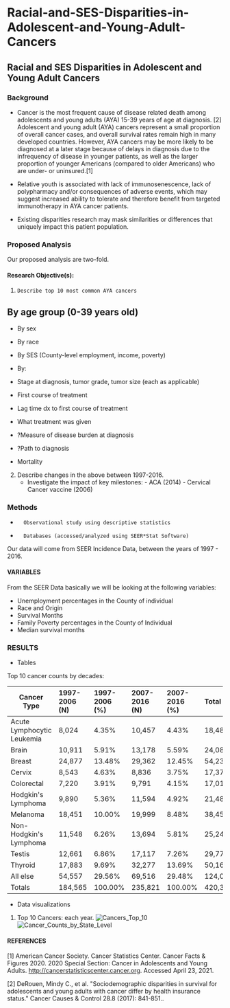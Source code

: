 # Racial-and-SES-Disparities-in-Adolescent-and-Young-Adult-Cancers

## Racial and SES Disparities in Adolescent and Young Adult Cancers

### Background

- Cancer is the most frequent cause of disease related death among adolescents and young adults (AYA) 15-39 years of age at diagnosis. [2]
Adolescent and young adult (AYA) cancers represent a small proportion of overall cancer cases, and overall survival rates remain high in many developed countries. However, AYA cancers may be more likely to be diagnosed at a later stage because of delays in diagnosis due to the infrequency of disease in younger patients, as well as the larger proportion of younger Americans (compared to older Americans) who are under- or uninsured.[1]

- Relative youth is associated with lack of immunosenescence, lack of polypharmacy and/or consequences of adverse events, which may suggest increased ability to tolerate and therefore benefit from targeted immunotherapy in AYA cancer patients.

-  Existing disparities research may mask similarities or differences that uniquely impact this patient population.

### Proposed Analysis

Our proposed analysis are two-fold. 

#### 	Research Objective(s):

 1. 	Describe top 10 most common AYA cancers
 ## By age group (0-39 years old)
-   By sex
-   By race
-   By SES (County-level employment, income, poverty)
-   By:

   -  Stage at diagnosis, tumor grade, tumor size (each as applicable)
   -  First course of treatment
  
-   Lag time dx to first course of treatment
-   What treatment was given
-  ?Measure of disease burden at diagnosis
-  ?Path to diagnosis
-  Mortality
    
2. 	Describe changes in the above between 1997-2016. 
 	-  Investigate the impact of key milestones:
    		-  ACA (2014)
    		-  Cervical Cancer vaccine (2006)
 
### Methods 

-   	Observational study using descriptive statistics
-   	Databases (accessed/analyzed using SEER*Stat Software)

Our data will come from SEER Incidence Data, between the years of 1997 - 2016.  

####  VARIABLES

From the SEER Data basically we will be looking at the following variables: 

- Unemployment percentages in the County of individual 
- Race and Origin 
- Survival Months 
- Family Poverty percentages in the County of Individual 
- Median survival months 

### RESULTS 

- Tables 

Top 10 cancer counts by decades: 

|Cancer Type                 |1997-2006 (N)|1997-2006 (%) | 2007-2016 (N)| 2007-2016 (%)| Total |
| -------------------------- |:------------|:-------------|:-------------|:-------------|:------|
| Acute Lymphocytic Leukemia | 8,024       | 4.35%        | 10,457       | 4.43%        | 18,481|
| Brain                      | 10,911      | 5.91%        | 13,178       | 5.59%        | 24,089|
| Breast                     | 24,877      | 13.48%       | 29,362       | 12.45%       | 54,239|
| Cervix                     | 8,543       | 4.63%        | 8,836        | 3.75%        | 17,379|
| Colorectal                 | 7,220       | 3.91%        | 9,791        | 4.15%        | 17,011|
| Hodgkin's Lymphoma         | 9,890       | 5.36%        | 11,594       | 4.92%        | 21,484|
| Melanoma                   | 18,451      | 10.00%       | 19,999       | 8.48%        | 38,450|
| Non-Hodgkin's Lymphoma     | 11,548      | 6.26%        | 13,694       | 5.81%        | 25,242|
| Testis                     | 12,661      | 6.86%        | 17,117       | 7.26%        | 29,778|
| Thyroid                    | 17,883      | 9.69%        | 32,277       | 13.69%       | 50,160|
| All else                   | 54,557      | 29.56%       | 69,516       | 29.48%       |124,073|
| Totals                     | 184,565     | 100.00%      | 235,821      | 100.00%      |420,386|

- Data visualizations 
1. Top 10 Cancers: each year. 
![Cancers_Top_10](https://user-images.githubusercontent.com/22613114/123296338-8e4d6180-d4e4-11eb-9043-326c54d425f8.png)
![Cancer_Counts_by_State_Level](https://user-images.githubusercontent.com/22613114/123296340-8e4d6180-d4e4-11eb-8923-fce27f2343d2.png)

#### REFERENCES

[1] American Cancer Society. Cancer Statistics Center. Cancer Facts & Figures 2020. 2020 Special Section: Cancer in Adolescents and Young Adults. http://cancerstatisticscenter.cancer.org. Accessed April 23, 2021.

[2] DeRouen, Mindy C., et al. "Sociodemographic disparities in survival for adolescents and young adults with cancer differ by health insurance status." Cancer Causes & Control 28.8 (2017): 841-851..

